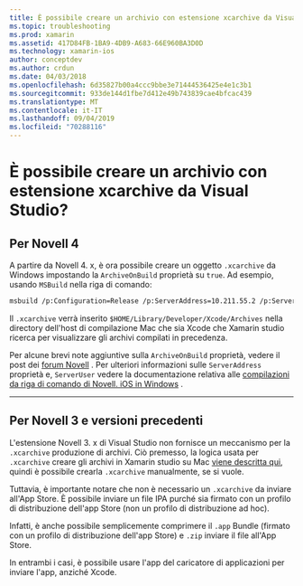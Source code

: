 ```yaml
---
title: È possibile creare un archivio con estensione xcarchive da Visual Studio?
ms.topic: troubleshooting
ms.prod: xamarin
ms.assetid: 417D84FB-1BA9-4DB9-A683-66E960BA3D0D
ms.technology: xamarin-ios
author: conceptdev
ms.author: crdun
ms.date: 04/03/2018
ms.openlocfilehash: 6d35827b00a4ccc9bbe3e71444536425e4e1c3b1
ms.sourcegitcommit: 933de144d1fbe7d412e49b743839cae4bfcac439
ms.translationtype: MT
ms.contentlocale: it-IT
ms.lasthandoff: 09/04/2019
ms.locfileid: "70288116"
---
```

# <a name="is-it-possible-to-create-a-xcarchive-archive-from-visual-studio"></a>È possibile creare un archivio con estensione xcarchive da Visual Studio?

## <a name="for-xamarin-4"></a>Per Novell 4

A partire da Novell 4. x, è ora possibile creare un oggetto `.xcarchive` da Windows impostando la `ArchiveOnBuild` proprietà su `true`. Ad esempio, usando `MSBuild` nella riga di comando:

```bash
msbuild /p:Configuration=Release /p:ServerAddress=10.211.55.2 /p:ServerUser=xamUser /p:Platform=iPhone /p:ArchiveOnBuild=true /t:"Build" MyProject.csproj
```

Il `.xcarchive` verrà inserito `$HOME/Library/Developer/Xcode/Archives` nella directory dell'host di compilazione Mac che sia Xcode che Xamarin studio ricerca per visualizzare gli archivi compilati in precedenza.

Per alcune brevi note aggiuntive sulla `ArchiveOnBuild` proprietà, vedere il post dei [forum Novell](https://forums.xamarin.com/discussion/comment/156635/#Comment_156635) . Per ulteriori informazioni sulle `ServerAddress` proprietà e, `ServerUser` vedere la documentazione relativa alle [compilazioni da riga di comando di Novell. iOS in Windows](~/ios/get-started/installation/windows/connecting-to-mac/index.md) .

* * *

## <a name="for-xamarin-3-and-earlier"></a>Per Novell 3 e versioni precedenti

L'estensione Novell 3. x di Visual Studio non fornisce un meccanismo per la `.xcarchive` produzione di archivi. Ciò premesso, la logica usata per `.xcarchive` creare gli archivi in Xamarin studio su Mac [viene descritta qui](https://bugzilla.xamarin.com/show_bug.cgi?id=35#c5), quindi è possibile crearla `.xcarchive` manualmente, se si vuole.

Tuttavia, è importante notare che non è necessario un `.xcarchive` da inviare all'App Store. È possibile inviare un file IPA purché sia firmato con un profilo di distribuzione dell'app Store (non un profilo di distribuzione ad hoc).

Infatti, è anche possibile semplicemente comprimere il `.app` Bundle (firmato con un profilo di distribuzione dell'app Store) e `.zip` inviare il file all'App Store.

In entrambi i casi, è possibile usare l'app del caricatore di applicazioni per inviare l'app, anziché Xcode.

